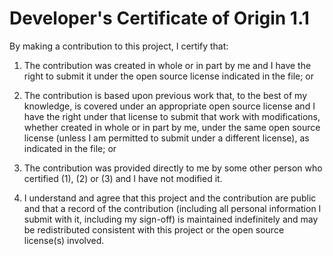 # Developer's Certificate of Origin 1.1

By making a contribution to this project, I certify that:

1. The contribution was created in whole or in part by me and I
   have the right to submit it under the open source license
   indicated in the file; or

2. The contribution is based upon previous work that, to the best
   of my knowledge, is covered under an appropriate open source
   license and I have the right under that license to submit that
   work with modifications, whether created in whole or in part
   by me, under the same open source license (unless I am
   permitted to submit under a different license), as indicated
   in the file; or

3. The contribution was provided directly to me by some other
   person who certified (1), (2) or (3) and I have not modified
   it.

4. I understand and agree that this project and the contribution
   are public and that a record of the contribution (including all
   personal information I submit with it, including my sign-off) is
   maintained indefinitely and may be redistributed consistent with
   this project or the open source license(s) involved.
